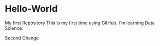 # Hello-World
My first Repository
This is my first time using GitHub. I'm learning Data Science.

Second Change
